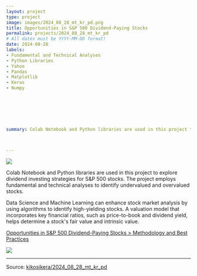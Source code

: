 ```yaml
---
layout: project
type: project
image: images/2024_08_28_mt_kr_pd.png
title: Opportunities in S&P 500 Dividend-Paying Stocks
permalink: projects/2024_08_28_mt_kr_pd
# All dates must be YYYY-MM-DD format!
date: 2024-08-28
labels:
- Fundamental and Technical Analyses
- Python Libraries
- Yahoo
- Pandas
- Matplotlib
- Keras 
- Numpy







summary: Colab Notebook and Python libraries are used in this project to explore dividend investing strategies for S&P 500 stocks. The project employs fundamental and technical analyses to identify undervalued and overvalued stocks.



---
```


<img class="ui image" src="{{ site.baseurl }}/images/2024_08_28_mt_kr_pd_results.png">

Colab Notebook and Python libraries are used in this project to explore dividend investing strategies for S&P 500 stocks. The project employs fundamental and technical analyses to identify undervalued and overvalued stocks.

Data Science and Machine Learning can enhance stock market analysis by using algorithms to identify high-yielding stocks. A valuation model that incorporates key financial ratios, such as price-to-book and dividend yield, helps determine a stock's fair value and intrinsic value.


[Opportunities in S&P 500 Dividend-Paying Stocks > Methodology and Best Practices](https://kikosikera.github.io/images/2024_08_28_mt_kr_pd.pdf)


<img class="ui image" src="{{ site.baseurl }}/images/2024_08_28_mt_kr_pd_results.png">


<hr>

Source: <a href="https://kikosikera.github.io/projects/2024_08_28_mt_kr_pd"><i class="large github icon"></i>kikosikera/2024_08_28_mt_kr_pd</a>
